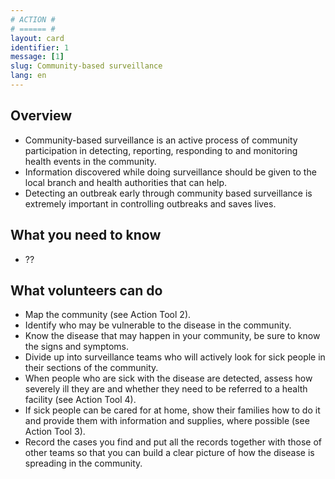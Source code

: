 ```yaml
---
# ACTION #
# ====== #
layout: card
identifier: 1 
message: [1]
slug: Community-based surveillance
lang: en
---
```


## Overview

- Community-based surveillance is an active process of community participation in detecting, reporting, responding to and monitoring health events in the community. 
- Information discovered while doing surveillance should be given to the local branch and health authorities that can help.
- Detecting an outbreak early through community based surveillance is extremely important in controlling outbreaks and saves lives.

## What you need to know

- ??

## What volunteers can do

- Map the community (see Action Tool 2).
- Identify who may be vulnerable to the disease in the community.
- Know the disease that may happen in your community, be sure to know the signs and symptoms.
- Divide up into surveillance teams who will actively look for sick people in their sections of the community.
- When people who are sick with the disease are detected, assess how severely ill they are and whether they need to be referred to a health facility (see Action Tool 4).
- If sick people can be cared for at home, show their families how to do it and provide them with information and supplies, where possible (see Action Tool 3).
- Record the cases you find and put all the records together with those of other teams so that you can build a clear picture of how the disease is spreading in the community.
